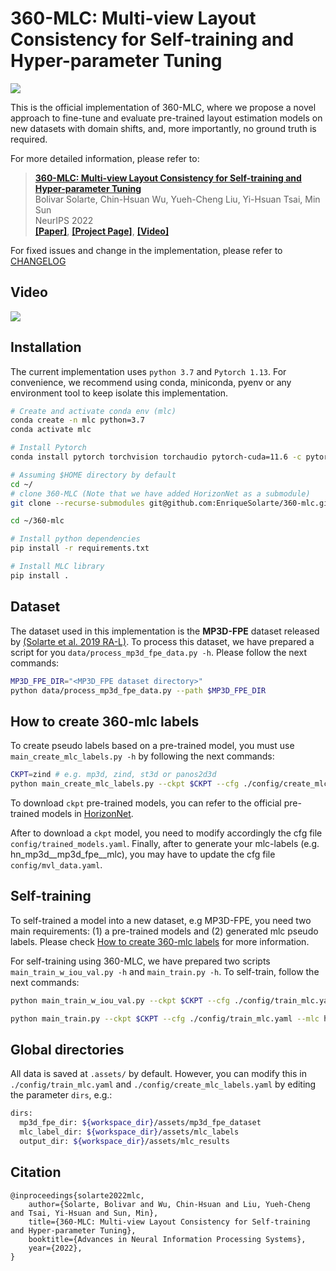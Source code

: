 # 360-MLC: Multi-view Layout Consistency for Self-training and Hyper-parameter Tuning

<!-- ![](https://enriquesolarte.github.io/360-mlc/img/teaser.svg) -->
![](https://user-images.githubusercontent.com/67839539/205412513-39495ba4-2bf6-47d6-90c8-e948fb22576a.png)

This is the official implementation of 360-MLC, where we propose a novel approach to fine-tune and evaluate pre-trained layout estimation models on new datasets with domain shifts, and, more importantly, no ground truth is required.

For more detailed information, please refer to:
> [**360-MLC: Multi-view Layout Consistency for Self-training and Hyper-parameter Tuning**](https://arxiv.org/abs/2210.12935)          
> Bolivar Solarte, Chin-Hsuan Wu, Yueh-Cheng Liu, Yi-Hsuan Tsai, Min Sun       
> NeurIPS 2022            
> [**[Paper]**](https://arxiv.org/abs/2210.12935), [**[Project Page]**](https://enriquesolarte.github.io/360-mlc/), [**[Video]**](https://youtu.be/x4Vt32egsdU) 

For fixed issues and change in the implementation, please refer to [CHANGELOG](CHANGELOG.md)

## Video
[![](https://user-images.githubusercontent.com/67839539/205503534-5ea1152e-c855-4b1a-90a0-277bb2731815.png)](https://youtu.be/x4Vt32egsdU)

## Installation 

The current implementation uses `python 3.7` and `Pytorch 1.13`. For convenience, we recommend using conda, miniconda, pyenv or any environment tool to keep isolate this implementation. 

```sh
# Create and activate conda env (mlc) 
conda create -n mlc python=3.7 
conda activate mlc 

# Install Pytorch
conda install pytorch torchvision torchaudio pytorch-cuda=11.6 -c pytorch -c nvidia

# Assuming $HOME directory by default
cd ~/
# clone 360-MLC (Note that we have added HorizonNet as a submodule)
git clone --recurse-submodules git@github.com:EnriqueSolarte/360-mlc.git

cd ~/360-mlc

# Install python dependencies
pip install -r requirements.txt

# Install MLC library
pip install .
```

## Dataset

The dataset used in this implementation is the **MP3D-FPE** dataset released by [(Solarte et al. 2019 RA-L)](https://enriquesolarte.github.io/360-dfpe/). 
To process this dataset, we have prepared a script for you `data/process_mp3d_fpe_data.py -h`. Please follow the next commands:

```sh 
MP3D_FPE_DIR="<MP3D_FPE dataset directory>"
python data/process_mp3d_fpe_data.py --path $MP3D_FPE_DIR
```

## How to create 360-mlc labels 

To create pseudo labels based on a pre-trained model, you must use `main_create_mlc_labels.py -h` by following the next commands: 

```sh
CKPT=zind # e.g. mp3d, zind, st3d or panos2d3d
python main_create_mlc_labels.py --ckpt $CKPT --cfg ./config/create_mlc_labels.yaml
```

To download `ckpt` pre-trained models, you can refer to the official pre-trained models in [HorizonNet](https://github.com/sunset1995/HorizonNet/tree/4eff713f8d446c53c479d86b4d06af166b724a74#:~:text=testing%20for%20HorizonNet.-,Pretrained%20Models,-resnet50_rnn__panos2d3d.pth).

After to download a `ckpt` model, you need to modify accordingly the cfg file `config/trained_models.yaml`. Finally, after to generate your mlc-labels (e.g. hn_mp3d__mp3d_fpe__mlc), you may have to update the cfg file `config/mvl_data.yaml`. 


## Self-training

To self-trained a model into a new dataset, e.g MP3D-FPE, you need two main requirements: (1) a pre-trained models and (2) generated mlc pseudo labels. Please check [How to create 360-mlc labels](##How-to-create-360-mlc-labels) for more information.

For self-training using 360-MLC, we have prepared two scripts `main_train_w_iou_val.py -h` and `main_train.py -h`. To self-train, follow the next commands:

```sh
python main_train_w_iou_val.py --ckpt $CKPT --cfg ./config/train_mlc.yaml --mlc hn_${CKPT}__mp3d_fpe__mlc

python main_train.py --ckpt $CKPT --cfg ./config/train_mlc.yaml --mlc hn_${CKPT}__mp3d_fpe__mlc
```
## Global directories
All data is saved at `.assets/` by default. However, you can modify this in `./config/train_mlc.yaml` and `./config/create_mlc_labels.yaml` by editing the parameter `dirs`, e.g.:

```sh 
dirs: 
  mp3d_fpe_dir: ${workspace_dir}/assets/mp3d_fpe_dataset
  mlc_label_dir: ${workspace_dir}/assets/mlc_labels
  output_dir: ${workspace_dir}/assets/mlc_results
```







## Citation
> 
    @inproceedings{solarte2022mlc,
        author={Solarte, Bolivar and Wu, Chin-Hsuan and Liu, Yueh-Cheng and Tsai, Yi-Hsuan and Sun, Min},
        title={360-MLC: Multi-view Layout Consistency for Self-training and Hyper-parameter Tuning},
        booktitle={Advances in Neural Information Processing Systems},
        year={2022},
    }